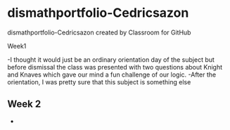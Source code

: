 # dismathportfolio-Cedricsazon

dismathportfolio-Cedricsazon created by Classroom for GitHub

Week1 

-I thought it would just be an ordinary orientation day of the subject but before dismissal the class was presented with two questions about Knight and Knaves which gave our mind a fun challenge of our logic.
-After the orientation, I was pretty sure that this subject is something else

Week 2
-
-
